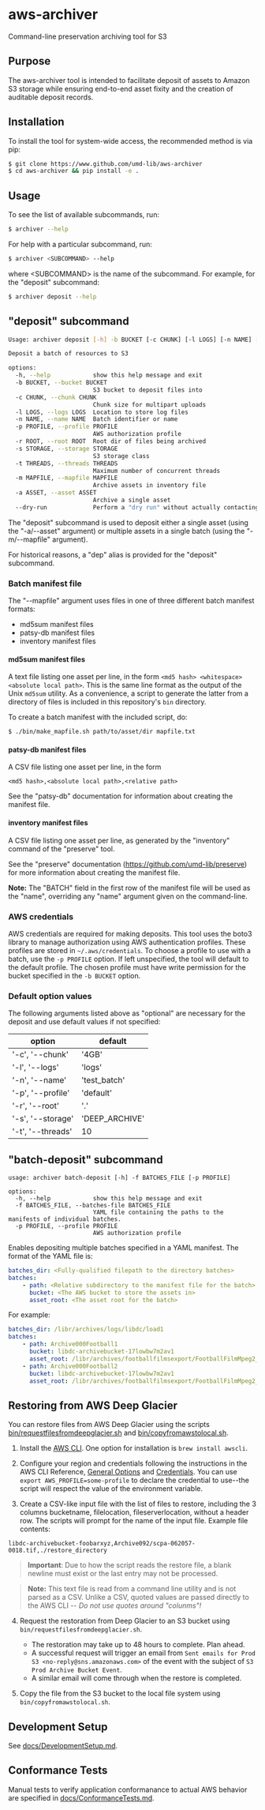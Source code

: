 # aws-archiver

Command-line preservation archiving tool for S3

## Purpose

The aws-archiver tool is intended to facilitate deposit of assets to Amazon S3
storage while ensuring end-to-end asset fixity and the creation of auditable
deposit records.

## Installation

To install the tool for system-wide access, the recommended method is via pip:

```bash
$ git clone https://www.github.com/umd-lib/aws-archiver
$ cd aws-archiver && pip install -e .
```

## Usage

To see the list of available subcommands, run:

```bash
$ archiver --help
```

For help with a particular subcommand, run:

```bash
$ archiver <SUBCOMMAND> --help
```

where \<SUBCOMMAND> is the name of the subcommand. For example, for the
"deposit" subcommand:

```bash
$ archiver deposit --help
```

## "deposit" subcommand

```bash
Usage: archiver deposit [-h] -b BUCKET [-c CHUNK] [-l LOGS] [-n NAME] [-p PROFILE] [-r ROOT] [-s STORAGE] [-t THREADS] (-m MAPFILE | -a ASSET) [--dry-run]

Deposit a batch of resources to S3

options:
  -h, --help            show this help message and exit
  -b BUCKET, --bucket BUCKET
                        S3 bucket to deposit files into
  -c CHUNK, --chunk CHUNK
                        Chunk size for multipart uploads
  -l LOGS, --logs LOGS  Location to store log files
  -n NAME, --name NAME  Batch identifier or name
  -p PROFILE, --profile PROFILE
                        AWS authorization profile
  -r ROOT, --root ROOT  Root dir of files being archived
  -s STORAGE, --storage STORAGE
                        S3 storage class
  -t THREADS, --threads THREADS
                        Maximum number of concurrent threads
  -m MAPFILE, --mapfile MAPFILE
                        Archive assets in inventory file
  -a ASSET, --asset ASSET
                        Archive a single asset
  --dry-run             Perform a "dry run" without actually contacting AWS.
  ```

The "deposit" subcommand is used to deposit either a single asset (using the
"-a/--asset" argument) or multiple assets in a single batch (using the
"-m/--mapfile" argument).

For historical reasons, a "dep" alias is provided for the "deposit" subcommand.

### Batch manifest file

The "--mapfile" argument uses files in one of three different batch manifest
formats:

* md5sum manifest files
* patsy-db manifest files
* inventory manifest files

#### md5sum manifest files

A text file listing one asset per line, in the form
```<md5 hash> <whitespace> <absolute local path>```. This is the same line
format as the output of the Unix ```md5sum``` utility.  As a convenience, a
script to generate the latter from a directory of files is included in this
repository's ```bin``` directory.

To create a batch manifest with the included script, do:

```bash
$ ./bin/make_mapfile.sh path/to/asset/dir mapfile.txt
```

#### patsy-db manifest files

A CSV file listing one asset per line, in the form

```csv
<md5 hash>,<absolute local path>,<relative path>
```

See the "patsy-db" documentation for information about creating the manifest
file.

#### inventory manifest files

A CSV file listing one asset per line, as generated by the "inventory" command
of the "preserve" tool.

See the "preserve" documentation (<https://github.com/umd-lib/preserve>) for
more information about creating the manifest file.

**Note:** The "BATCH" field in the first row of the manifest file will be used
as the "name", overriding any "name" argument given on the command-line.

### AWS credentials

AWS credentials are required for making deposits. This tool uses the boto3
library to manage authorization using AWS authentication profiles. These
profiles are stored in ```~/.aws/credentials```. To choose a profile to use
with a batch, use the ```-p PROFILE``` option. If left unspecified, the tool
will default to the default profile. The chosen profile must have write
permission for the bucket specified in the ```-b BUCKET``` option.

### Default option values

The following arguments listed above as "optional" are necessary for the deposit
and use default values if not specified:

| option            | default       |
|-------------------|---------------|
| '-c', '--chunk'   | '4GB'         |
| '-l', '--logs'    | 'logs'        |
| '-n', '--name'    | 'test_batch'  |
| '-p', '--profile' | 'default'     |
| '-r', '--root'    | '.'           |
| '-s', '--storage' | 'DEEP_ARCHIVE'|
| '-t', '--threads' | 10            |

## "batch-deposit" subcommand

```text
usage: archiver batch-deposit [-h] -f BATCHES_FILE [-p PROFILE]

options:
  -h, --help            show this help message and exit
  -f BATCHES_FILE, --batches-file BATCHES_FILE
                        YAML file containing the paths to the manifests of individual batches.
  -p PROFILE, --profile PROFILE
                        AWS authorization profile
```

Enables depositing multiple batches specified in a YAML manifest. The format of
the YAML file is:

```yaml
batches_dir: <Fully-qualified filepath to the directory batches>
batches:
    - path: <Relative subdirectory to the manifest file for the batch>
      bucket: <The AWS bucket to store the assets in>
      asset_root: <The asset root for the batch>
```

For example:

```yaml
batches_dir: /libr/archives/logs/libdc/load1
batches:
    - path: Archive000Football1
      bucket: libdc-archivebucket-17lowbw7m2av1
      asset_root: /libr/archives/footballfilmsexport/FootballFilmMpeg2_07272011/2010-07-12/Mpeg2QCd
    - path: Archive000Football2
      bucket: libdc-archivebucket-17lowbw7m2av1
      asset_root: /libr/archives/footballfilmsexport/FootballFilmMpeg2_07272011/2010-08-20/Maryland_mpg2_master/Maryland_mpg2_Batch1
```

## Restoring from AWS Deep Glacier

You can restore files from AWS Deep Glacier using the scripts [bin/requestfilesfromdeepglacier.sh](bin/requestfilesfromdeepglacier.sh) and [bin/copyfromawstolocal.sh](bin/copyfromawstolocal.sh).

1. Install the [AWS CLI](https://aws.amazon.com/cli/). One option for installation is `brew install awscli`.

2. Configure your region and credentials following the instructions in the AWS CLI Reference, [General Options](https://docs.aws.amazon.com/cli/latest/topic/config-vars.html?highlight=credentials#general-options) and [Credentials](https://docs.aws.amazon.com/cli/latest/topic/config-vars.html?highlight=credentials#credentials).
You can use `export AWS_PROFILE=some-profile` to declare the credential to use--the script will respect the value of the environment variable.

3. Create a CSV-like input file with the list of files to restore, including the 3 columns bucketname, filelocation, fileserverlocation, without a header row.  The scripts will prompt for the name of the input file. Example file contents:

  ```csv
  libdc-archivebucket-foobarxyz,Archive092/scpa-062057-0018.tif,./restore_directory
  
  ```

  > **Important**: Due to how the script reads the restore file, a blank newline must exist or the last entry may not be processed.

  > **Note:** This text file is read from a command line utility and is not 
  > parsed as a CSV. Unlike a CSV, quoted values are passed directly to the
  > AWS CLI -- _Do not use quotes around "colunms"!_

4. Request the restoration from Deep Glacier to an S3 bucket using `bin/requestfilesfromdeepglacier.sh`. 

    - The restoration may take up to 48 hours to complete. Plan ahead.
    - A successful request will trigger an email from `Sent emails for Prod S3 <no-reply@sns.amazonaws.com>` of the 
    event with the subject of `S3 Prod Archive Bucket Event`.
    - A similar email will come through when the restore is completed.

5. Copy the file from the S3 bucket to the local file system using `bin/copyfromawstolocal.sh`.

## Development Setup

See [docs/DevelopmentSetup.md](docs/DevelopmentSetup.md).

## Conformance Tests

Manual tests to verify application conformanance to actual AWS behavior are
specified in [docs/ConformanceTests.md](docs/ConformanceTests.md).
